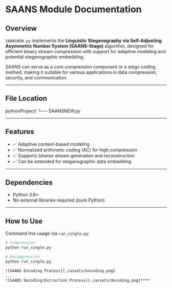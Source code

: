 # SAANS Module Documentation

## Overview

`SAANSNEW.py` implements the **Linguistic Steganography via Self-Adjusting Asymmetric Number System (SAANS-Stage)** algorithm, designed for efficient binary stream compression with support for adaptive modeling and potential steganographic embedding.

SAANS can serve as a core compression component or a stego coding method, making it suitable for various applications in data compression, security, and communication.

---

## File Location

pythonProject/
└── SAANSNEW.py

---

## Features

- ✅ Adaptive context-based modeling  
- ✅ Normalized arithmetic coding (AC) for high compression  
- ✅ Supports bitwise stream generation and reconstruction  
- ✅ Can be extended for steganographic data embedding  

---

## Dependencies

- Python 3.6+  
- No external libraries required (pure Python)

---

## How to Use

Command line usage via `run_single.py`:

```bash
# Compression
python run_single.py 

# Decompression
python run_single.py

![SAANS Encoding Process](./assets/encoding.png)
...
![SAANS Decoding/Extraction Process](./assets/decoding.png)****

